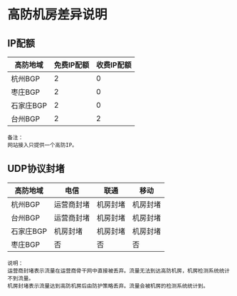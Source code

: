 

# 高防机房差异说明

## IP配额

| 高防地域     | 免费IP配额 | 收费IP配额 |
| -------- | ------ | ------ |
| 杭州BGP | 2      | 0      |
| 枣庄BGP | 2      | 0    |
| 石家庄BGP | 2 | 0 |
| 台州BGP | 2 | 2 |

    备注：
    网站接入只提供一个高防IP。

## UDP协议封堵

| 高防地域 | 电信       | 联通               | 移动               |
| -------- | ---------- | ------------------ | ------------------ |
| 杭州BGP  | 运营商封堵 | 机房封堵 | 机房封堵 |
| 台州BGP  | 运营商封堵 | 机房封堵 | 机房封堵 |
| 石家庄BGP | 机房封堵 | 机房封堵 | 机房封堵 |
| 枣庄BGP | 否 | 否 | 否 |

    说明：
    运营商封堵表示流量在运营商骨干网中直接被丢弃。流量无法到达高防机房，机房检测系统统计不到流量。
    机房封堵表示流量达到高防机房后由防护策略丢弃。流量会被机房的检测系统统计到。

